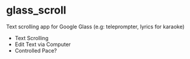 glass_scroll
============

Text scrolling app for Google Glass (e.g: teleprompter, lyrics for karaoke)

- Text Scrolling
- Edit Text via Computer
- Controlled Pace?